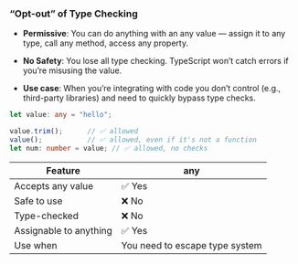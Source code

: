 
### **“Opt-out” of Type Checking**

- **Permissive**: You can do anything with an any value — assign it to any type, call any method, access any property.
    
- **No Safety**: You lose all type checking. TypeScript won’t catch errors if you’re misusing the value.
    
- **Use case**: When you’re integrating with code you don’t control (e.g., third-party libraries) and need to quickly bypass type checks.

```typescript
let value: any = "hello";

value.trim();      // ✅ allowed
value();           // ✅ allowed, even if it's not a function
let num: number = value; // ✅ allowed, no checks
```

|**Feature**|any|
|---|---|
|Accepts any value|✅ Yes|
|Safe to use|❌ No|
|Type-checked|❌ No|
|Assignable to anything|✅ Yes|
|Use when|You need to escape type system|
